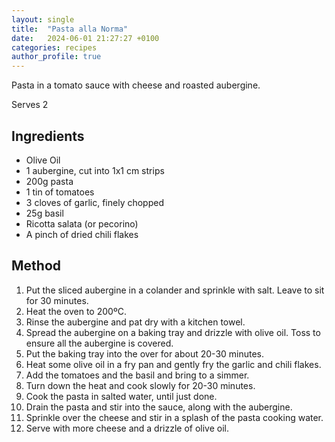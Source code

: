 ```yaml
---
layout: single
title:  "Pasta alla Norma"
date:   2024-06-01 21:27:27 +0100
categories: recipes
author_profile: true
---
```

Pasta in a tomato sauce with cheese and roasted aubergine.

Serves 2
## Ingredients
* Olive Oil
* 1 aubergine, cut into 1x1 cm strips
* 200g pasta
* 1 tin of tomatoes
* 3 cloves of garlic, finely chopped
* 25g basil
* Ricotta salata (or pecorino)
* A pinch of dried chili flakes

## Method
1. Put the sliced aubergine in a colander and sprinkle with salt. Leave to sit for 30 minutes. 
2. Heat the oven to 200ºC. 
3. Rinse the aubergine and pat dry with a kitchen towel. 
4. Spread the aubergine on a baking tray and drizzle with olive oil. Toss to ensure all the aubergine is covered. 
5. Put the baking tray into the over for about 20-30 minutes. 
6. Heat some olive oil in a fry pan and gently fry the garlic and chili flakes. 
7. Add the tomatoes and the basil and bring to a simmer. 
8. Turn down the heat and cook slowly for 20-30 minutes. 
9. Cook the pasta in salted water, until just done. 
10. Drain the pasta and stir into the sauce, along with the aubergine. 
11. Sprinkle over the cheese and stir in a splash of the pasta cooking water. 
12. Serve with more cheese and a drizzle of olive oil. 